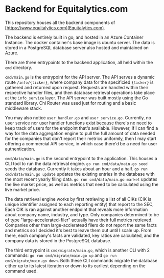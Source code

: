 # Backend for Equitalytics.com
This repository houses all the backend components of [https://www.equitalytics.com](Equitalytics.com). 

The backend is entirely built in go, and hosted in an Azure Container Instance. The docker container's base image is ubuntu server. The data is stored in a PostgreSQL database server also hosted and maintained on Azure.

There are three entrypoints to the backend application, all held within the `cmd` directory. 

`cmd/main.go` is the entrypoint for the API server. The API serves a dynamic route `/info/{ticker}`, where company data for the specificied `{ticker}` is gathered and returned upon request. Requests are handled within their respective handler files, and then database retrieval operations take place at the `info_service` layer. The API server was built mostly using the Go standard library. Chi Router was used just for routing and a basic middleware stack. 

You may also notice `user_handler.go` and `user_service.go`. Currently, no user service nor user handler functions exist because there's no need to keep track of users for the endpoint that's available. However, if I can find a way for the data aggregation engine to pull the full amount of data needed for the companies that don't report their metrics uniformly, then I may start offering a commercial API service, in which case there'd be a need for user authentication.


`cmd/data/main.go` is the second entrypoint to the application. This houses a CLI tool to run the data retrieval engine. `go run cmd/data/main.go seed` seeds the database. Currently it takes about an hour and a half. `go run cmd/data/main.go update` updates the existing entries in the database with the most recent yearly filing data. `go run cmd/data/main.go market` updates the live market price, as well as metrics that need to be calculated using the live market price. 

The data retrieval engine works by first retrieving a list of all CIKs (CIK is unique identifier assigned to each reporting entity) that report to the SEC, Each CIK is ran against another endpoint that reveals more information about company name, industry, and type. Only companies determined to be of type "large-accelerated-filer" actually have their full metrics retrieved. Companies other than large-accleratead filers do not report the same facts and metrics so I decided it's best to leave them out until I scale up. From there, each company's facts are validated, key ratios are calculated, and the company data is stored in the PostgreSQL database.

The third entrypoint is `cmd/migrate/main.go`, which is another CLI with 2 commands: `go run cmd/migrate/main.go up` and `go run cmd/migrate/main.go down`. Both these CLI commands migrate the database either up to its latest iteration or down to its earliest depending on the command used. 
